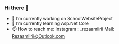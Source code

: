 ### Hi there 👋
- 🔭 I’m currently working on SchoolWebsiteProject
 - 🌱 I’m currently learning Asp.Net Core 
- 📫 How to reach me: 
Instagram : _rezaamiirii
Mail: Rezaamiirii@Outlook.com
<!--
**rezaamiirii/rezaamiirii** is a ✨ _special_ ✨ repository because its `README.md` (this file) appears on your GitHub profile.

Here are some ideas to get you started:

- 🔭 I’m currently working on SchoolWebsiteProject
- 🌱 I’m currently learning Asp.Net Core 
- 👯 I’m looking to collaborate on ...
- 🤔 I’m looking for help with ...
- 💬 Ask me about ...
- 📫 How to reach me: 
Instagram : @_rezaamiirii
- 😄 Pronouns: ...
- ⚡ Fun fact: ...
-->
